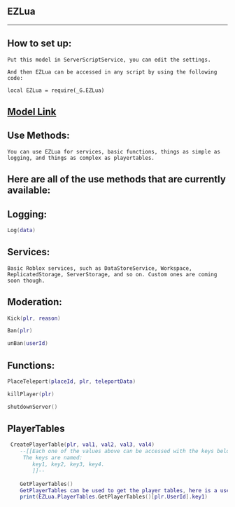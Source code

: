 ## EZLua
-----
##  How to set up:
```
Put this model in ServerScriptService, you can edit the settings.

And then EZLua can be accessed in any script by using the following code:

local EZLua = require(_G.EZLua)

```
[Model Link](https://www.roblox.com/library/8226822035)
----
## Use Methods:
```
You can use EZLua for services, basic functions, things as simple as logging, and things as complex as playertables.
```
## Here are all of the use methods that are currently available:
##
##
## Logging:
```lua
Log(data)
```
##
##
## Services:
```
Basic Roblox services, such as DataStoreService, Workspace, ReplicatedStorage, ServerStorage, and so on. Custom ones are coming soon though.
```
##
##
## Moderation:
```lua
Kick(plr, reason)

Ban(plr)

unBan(userId)
```
##
##
## Functions:
```lua
PlaceTeleport(placeId, plr, teleportData)

killPlayer(plr)

shutdownServer()
```
##
##
## PlayerTables
```lua
 CreatePlayerTable(plr, val1, val2, val3, val4)
    --[[Each one of the values above can be accessed with the keys below.
     The keys are named:
        key1, key2, key3, key4.
        ]]--
        
    GetPlayerTables()
    GetPlayerTables can be used to get the player tables, here is a use example.
    print(EZLua.PlayerTables.GetPlayerTables()[plr.UserId].key1)
```


